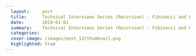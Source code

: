 ```yaml
---
  layout:     post
  title:      Technical Interviews Series (Recursion) - Fibinacci and Factorial
  date:       2019-01-01 
  summary:    Technical Interviews Series (Recursion) - Fibinacci and Factorial(Recursion) 
  categories: 
  cover-image: /images/post_13/thumbnail.png
  highlighted: true
---
```


